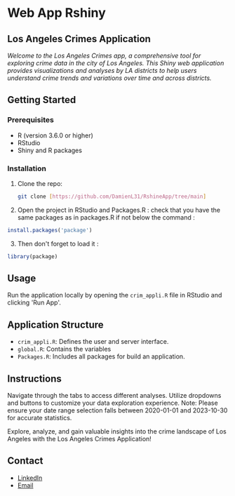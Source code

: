 # Web App Rshiny 
## Los Angeles Crimes Application 

*Welcome to the Los Angeles Crimes app, a comprehensive tool for exploring crime data in the city of Los Angeles. This Shiny web application provides visualizations and analyses by LA districts to help users understand crime trends and variations over time and across districts.*

## Getting Started

### Prerequisites

- R (version 3.6.0 or higher)
- RStudio
- Shiny and R packages

### Installation

1. Clone the repo:
   ```sh
   git clone [https://github.com/DamienL31/RshineApp/tree/main]
   ```
2. Open the project in RStudio and Packages.R : 
check that you have the same packages as in packages.R if not below the command :
```R
install.packages('package')
```
3. Then don't forget to load it :
```R
library(package)
```
## Usage

Run the application locally by opening the `crim_appli.R` file in RStudio and clicking 'Run App'. 

## Application Structure

- `crim_appli.R`: Defines the user and server interface.
- `global.R`: Contains the variables 
- `Packages.R`: Includes all packages for build an application.

## Instructions 

Navigate through the tabs to access different analyses.
Utilize dropdowns and buttons to customize your data exploration experience.
Note: Please ensure your date range selection falls between 2020-01-01 and 2023-10-30 for accurate statistics.

Explore, analyze, and gain valuable insights into the crime landscape of Los Angeles with the Los Angeles Crimes Application!

## Contact
 
- [LinkedIn](https://www.linkedin.com/in/damienlauger/) 
- [Email](damien.lauger.edu@groupe-gema.com)

